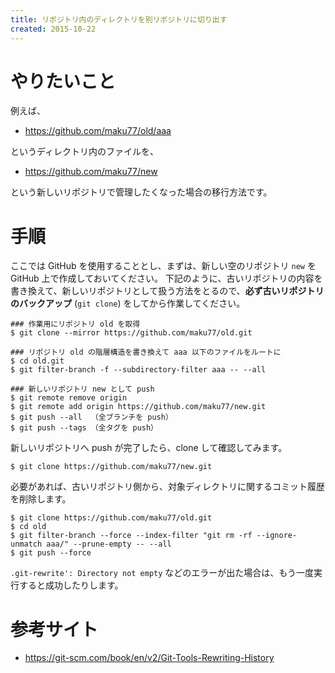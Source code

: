 ```yaml
---
title: リポジトリ内のディレクトリを別リポジトリに切り出す
created: 2015-10-22
---
```


やりたいこと
====

例えば、

* https://github.com/maku77/old/aaa

というディレクトリ内のファイルを、

* https://github.com/maku77/new

という新しいリポジトリで管理したくなった場合の移行方法です。

手順
====

ここでは GitHub を使用することとし、まずは、新しい空のリポジトリ `new` を GitHub 上で作成しておいてください。
下記のように、古いリポジトリの内容を書き換えて、新しいリポジトリとして扱う方法をとるので、**必ず古いリポジトリのバックアップ** (`git clone`) をしてから作業してください。

```
### 作業用にリポジトリ old を取得
$ git clone --mirror https://github.com/maku77/old.git

### リポジトリ old の階層構造を書き換えて aaa 以下のファイルをルートに
$ cd old.git
$ git filter-branch -f --subdirectory-filter aaa -- --all

### 新しいリポジトリ new として push
$ git remote remove origin
$ git remote add origin https://github.com/maku77/new.git
$ git push --all  （全ブランチを push）
$ git push --tags （全タグを push）
```

新しいリポジトリへ push が完了したら、clone して確認してみます。

```
$ git clone https://github.com/maku77/new.git
```

必要があれば、古いリポジトリ側から、対象ディレクトリに関するコミット履歴を削除します。

```
$ git clone https://github.com/maku77/old.git
$ cd old
$ git filter-branch --force --index-filter "git rm -rf --ignore-unmatch aaa/" --prune-empty -- --all
$ git push --force
```

`.git-rewrite': Directory not empty` などのエラーが出た場合は、もう一度実行すると成功したりします。


参考サイト
====
* https://git-scm.com/book/en/v2/Git-Tools-Rewriting-History

